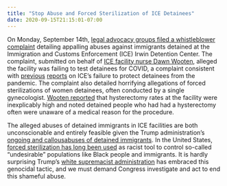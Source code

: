 ```yaml
---
title: "Stop Abuse and Forced Sterilization of ICE Detainees"
date: 2020-09-15T21:15:01-07:00
---
```

On Monday, September 14th, [legal advocacy groups filed a whistleblower complaint](https://lawandcrime.com/high-profile/like-an-experimental-concentration-camp-whistleblower-complaint-alleges-mass-hysterectomies-at-ice-detention-center/) detailing appalling abuses against immigrants detained at the Immigration and Customs Enforcement (ICE) Irwin Detention Center. The complaint, submitted on behalf of [ICE facility nurse Dawn Wooten](https://theintercept.com/2020/09/14/ice-detention-center-nurse-whistleblower/), alleged the facility was failing to test detainees for COVID, a complaint consistent with [previous](https://www.lcsun-news.com/story/news/2020/09/14/coronavirus-testing-disaster-at-ice-immigration-detention-centers/3472886001/) [reports](https://www.kqed.org/news/11833925/half-of-all-detainees-at-bakersfield-ice-facility-have-tested-positive-for-covid-19) on ICE’s failure to protect detainees from the pandemic. The complaint also detailed horrifying allegations of forced sterilizations of women detainees, often conducted by a single gynecologist. [Wooten reported](https://www.vice.com/en_us/article/93578d/staggering-number-of-hysterectomies-happening-at-ice-facility-whistleblower-say) that hysterectomy rates at the facility were inexplicably high and noted detained people who had had a hysterectomy often were unaware of a medical reason for the procedure.  

The alleged abuses of detained immigrants in ICE facilities are both unconscionable and entirely feasible given the Trump administration’s [ongoing and callous](https://www.newsweek.com/aoc-us-must-atone-rights-violations-ice-whistleblower-1531930)[abuses of detained immigrants](https://www.hrw.org/sites/default/files/supporting_resources/justice_free_zones_immigrant_detention.pdf). In the United States, [forced sterilization has long been used](https://www.pbs.org/independentlens/blog/unwanted-sterilization-and-eugenics-programs-in-the-united-states/) as racist tool to control so-called “undesirable” populations like Black people and immigrants. It is hardly surprising Trump’s [white supremacist administration](https://foreignpolicy.com/2020/06/19/how-white-supremacy-weakens-the-united-states/) has embraced this genocidal tactic, and we must demand Congress investigate and act to end this shameful abuse. 
